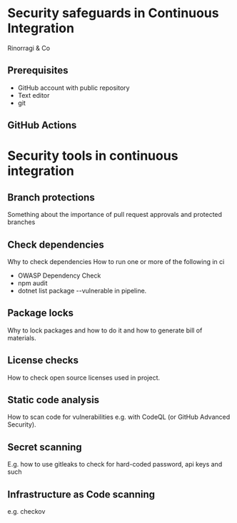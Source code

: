 # Security safeguards in Continuous Integration

Rinorragi & Co


## Prerequisites

- GitHub account with public repository
- Text editor
- git



## GitHub Actions



# Security tools in continuous integration


## Branch protections

Something about the importance of pull request approvals and protected branches


## Check dependencies

Why to check dependencies
How to run one or more of the following in ci

- OWASP Dependency Check
- npm audit
- dotnet list package --vulnerable in pipeline.


## Package locks

Why to lock packages and how to do it and how to generate bill of materials.


## License checks

How to check open source licenses used in project.


## Static code analysis

How to scan code for vulnerabilities e.g. with CodeQL (or GitHub Advanced Security). 


## Secret scanning

E.g. how to use gitleaks to check for hard-coded password, api keys and such


## Infrastructure as Code scanning

e.g. checkov
